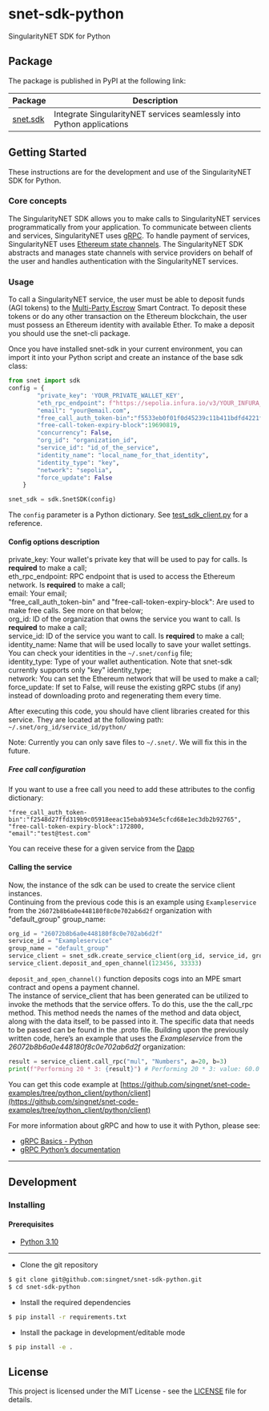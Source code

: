 # snet-sdk-python
  
SingularityNET SDK for Python

## Package

The package is published in PyPI at the following link:

|Package                                       |Description                                                          |
|----------------------------------------------|---------------------------------------------------------------------|
|[snet.sdk](https://pypi.org/project/snet.sdk/)|Integrate SingularityNET services seamlessly into Python applications|

## Getting Started  
  
These instructions are for the development and use of the SingularityNET SDK for Python.

### Core concepts

The SingularityNET SDK allows you to make calls to SingularityNET services programmatically from your application.
To communicate between clients and services, SingularityNET uses [gRPC](https://grpc.io/).
To handle payment of services, SingularityNET uses [Ethereum state channels](https://dev.singularitynet.io/docs/concepts/multi-party-escrow/).
The SingularityNET SDK abstracts and manages state channels with service providers on behalf of the user and handles authentication with the SingularityNET services.

### Usage

To call a SingularityNET service, the user must be able to deposit funds (AGI tokens) to the [Multi-Party Escrow](https://dev.singularitynet.io/docs/concepts/multi-party-escrow/) Smart Contract.
To deposit these tokens or do any other transaction on the Ethereum blockchain, the user must possess an Ethereum identity with available Ether. To make a deposit you should use the snet-cli package.

Once you have installed snet-sdk in your current environment, you can import it into your Python script and create an instance of the base sdk class:
```python
from snet import sdk
config = {
        "private_key": 'YOUR_PRIVATE_WALLET_KEY',
        "eth_rpc_endpoint": f"https://sepolia.infura.io/v3/YOUR_INFURA_KEY",
        "email": "your@email.com",
        "free_call_auth_token-bin":"f5533eb0f01f0d45239c11b411bdfd4221fd3b125e4250db1f7bc044466108bc10ce95ab62ae224b6578b68d0ce337b4ec36e4b9dfbe6653e04973107813cbc01c",
        "free-call-token-expiry-block":19690819,
        "concurrency": False,
        "org_id": "organization_id",
        "service_id": "id_of_the_service",
        "identity_name": "local_name_for_that_identity",
        "identity_type": "key",
        "network": "sepolia",
        "force_update": False
    }

snet_sdk = sdk.SnetSDK(config)
```

The `config` parameter is a Python dictionary.
See [test_sdk_client.py](https://github.com/singnet/snet-sdk-python/blob/master/testcases/functional_tests/test_sdk_client.py) for a reference.
#### Config options description

private_key: Your wallet's private key that will be used to pay for calls. Is **required** to make a call;   
eth_rpc_endpoint: RPC endpoint that is used to access the Ethereum network. Is **required** to make a call;   
email: Your email;  
"free_call_auth_token-bin" and "free-call-token-expiry-block": Are used to make free calls. See more on that below;   
org_id: ID of the organization that owns the service you want to call. Is **required** to make a call;   
service_id: ID of the service you want to call. Is **required** to make a call;   
identity_name: Name that will be used locally to save your wallet settings. You can check your identities in the `~/.snet/config` file;   
identity_type: Type of your wallet authentication. Note that snet-sdk currently supports only "key" identity_type;   
network: You can set the Ethereum network that will be used to make a call;   
force_update: If set to False, will reuse the existing gRPC stubs (if any) instead of downloading proto and regenerating them every time.   


After executing this code, you should have client libraries created for this service. They are located at the following path: `~/.snet/org_id/service_id/python/`

Note: Currently you can only save files to `~/.snet/`. We will fix this in the future.

##### Free call configuration

If you want to use a free call you need to add these attributes to the config dictionary:
```         
"free_call_auth_token-bin":"f2548d27ffd319b9c05918eeac15ebab934e5cfcd68e1ec3db2b92765",
"free-call-token-expiry-block":172800,
"email":"test@test.com"  
```
You can receive these for a given service from the [Dapp](https://beta.singularitynet.io/)
#### Calling the service
Now, the instance of the sdk can be used to create the service client instances.  
Continuing from the previous code this is an example using `Exampleservice` from the `26072b8b6a0e448180f8c0e702ab6d2f` organization with "default_group" group_name:

```python
org_id = "26072b8b6a0e448180f8c0e702ab6d2f"
service_id = "Exampleservice"
group_name = "default_group"
service_client = snet_sdk.create_service_client(org_id, service_id, group_name)
service_client.deposit_and_open_channel(123456, 33333)
```
`deposit_and_open_channel()` function deposits cogs into an MPE smart contract and opens a payment channel.   
The instance of service_client that has been generated can be utilized to invoke the methods that the service offers. 
To do this, use the the call_rpc method. This method needs the names of the method and data object, along with the data itself, to be passed into it. 
The specific data that needs to be passed can be found in the .proto file. Building upon the previously written code, here’s an example that uses the *Exampleservice* from the *26072b8b6a0e448180f8c0e702ab6d2f* organization:
```python
result = service_client.call_rpc("mul", "Numbers", a=20, b=3)
print(f"Performing 20 * 3: {result}") # Performing 20 * 3: value: 60.0
```

You can get this code example at [https://github.com/singnet/snet-code-examples/tree/python_client/python/client](https://github.com/singnet/snet-code-examples/tree/python_client/python/client)

For more information about gRPC and how to use it with Python, please see:
- [gRPC Basics - Python](https://grpc.io/docs/tutorials/basic/python.html)
- [gRPC Python’s documentation](https://grpc.io/grpc/python/)

---

## Development

### Installing

#### Prerequisites

* [Python 3.10](https://www.python.org/downloads/release/python-31012/)  

---

* Clone the git repository  
```bash  
$ git clone git@github.com:singnet/snet-sdk-python.git
$ cd snet-sdk-python
```

* Install the required dependencies
```bash
$ pip install -r requirements.txt
```

* Install the package in development/editable mode  
```bash  
$ pip install -e .
```

## License  
  
This project is licensed under the MIT License - see the
[LICENSE](https://github.com/singnet/snet-sdk-python/blob/master/LICENSE) file for details.